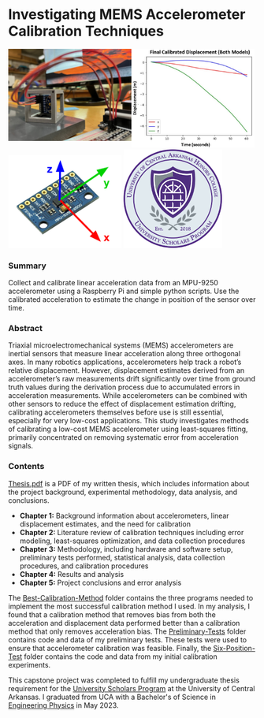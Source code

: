# Investigating MEMS Accelerometer Calibration Techniques

<img src="https://github.com/willward20/UCA-Honors-Capstone/blob/main/media/connections.jpg" width="250" align="left"/> <img src="https://github.com/willward20/UCA-Honors-Capstone/blob/main/media/Final%20Displacement1024_1.jpg" width="250" /> <img src="https://github.com/willward20/UCA-Honors-Capstone/blob/main/media/IMU_axes.png" width="230" /> <img src="https://github.com/willward20/UCA-Honors-Capstone/blob/main/media/USP_Seal_300.png" width="200" /> 

### Summary

Collect and calibrate linear acceleration data from an MPU-9250 accelerometer using a Raspberry Pi and simple python scripts. Use the calibrated acceleration to estimate the change in position of the sensor over time. 

### Abstract

Triaxial microelectromechanical systems (MEMS) accelerometers are inertial sensors
that measure linear acceleration along three orthogonal axes. In many robotics applications,
accelerometers help track a robot’s relative displacement. However, displacement estimates
derived from an accelerometer’s raw measurements drift significantly over time from ground
truth values during the derivation process due to accumulated errors in acceleration
measurements. While accelerometers can be combined with other sensors to reduce the effect of
displacement estimation drifting, calibrating accelerometers themselves before use is still
essential, especially for very low-cost applications. This study investigates methods of
calibrating a low-cost MEMS accelerometer using least-squares fitting, primarily concentrated
on removing systematic error from acceleration signals.

### Contents

[Thesis.pdf](https://github.com/willward20/UCA-Honors-Capstone/blob/main/Thesis.pdf) is a PDF of my written thesis, which includes information about the project background, experimental methodology, data analysis, and conclusions.
* **Chapter 1:** Background information about accelerometers, linear displacement estimates, and the need for calibration
* **Chapter 2:** Literature review of calibration techniques including error modeling, least-squares optimization, and data collection procedures
* **Chapter 3:** Methodology, including hardware and software setup, preliminary tests performed, statistical analysis, data collection procedures, and calibration procedures
* **Chapter 4:** Results and analysis
* **Chapter 5:** Project conclusions and error analysis

The [Best-Calibration-Method](https://github.com/willward20/UCA-Honors-Capstone/tree/main/Best-Calibration-Method) folder contains the three programs needed to implement the most successful calibration method I used. In my analysis, I found that a calibration method that removes bias from both the acceleration and displacement data performed better than a calibration method that only removes acceleration bias. The [Preliminary-Tests](https://github.com/willward20/UCA-Honors-Capstone/tree/main/Preliminary-Tests) folder contains code and data of my preliminary tests. These tests were used to ensure that accelerometer calibration was feasible. Finally, the [Six-Position-Test](https://github.com/willward20/UCA-Honors-Capstone/tree/main/Six-Position-Test) folder contains the code and data from my initial calibration experiments. 

This capstone project was completed to fulfill my undergraduate thesis requirement for the [University Scholars Program](https://uca.edu/honors/usp/) at the University of Central Arkansas. I graduated from UCA with a Bachelor's of Science in [Engineering Physics](https://uca.edu/physics/engineering-physics/) in May 2023. 
